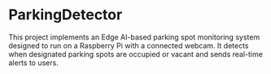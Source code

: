 # ParkingDetector
This project implements an Edge AI-based parking spot monitoring system designed to run on a Raspberry Pi with a connected webcam. It detects when designated parking spots are occupied or vacant and sends real-time alerts to users.
